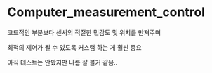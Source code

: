 # Computer_measurement_control

코드적인 부분보다 센서의 적절한 민감도 및 위치를 만져주며

최적의 제어가 될 수 있도록 커스텀 하는 게 훨씬 중요

아직 테스트는 안봤지만 나름 잘 볼거 같음..
